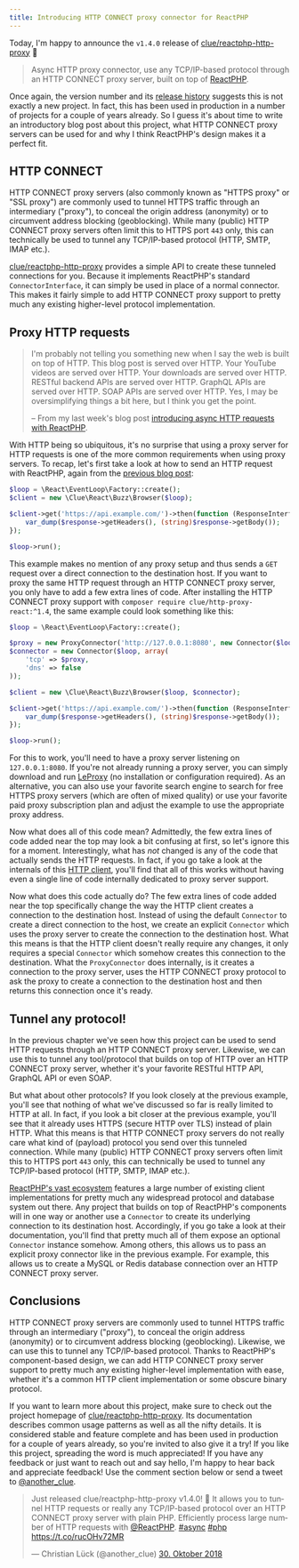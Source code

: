 ```yaml
---
title: Introducing HTTP CONNECT proxy connector for ReactPHP
---
```


Today, I'm happy to announce the `v1.4.0` release of [clue/reactphp-http-proxy](https://github.com/clue/reactphp-http-proxy) 🎉

> Async HTTP proxy connector, use any TCP/IP-based protocol through an HTTP CONNECT proxy server, built on top of [ReactPHP](https://reactphp.org/).

Once again, the version number and its [release history](https://github.com/clue/reactphp-http-proxy/releases) suggests this is not exactly a new project. In fact, this has been used in production in a number of projects for a couple of years already. So I guess it's about time to write an introductory blog post about this project, what HTTP CONNECT proxy servers can be used for and why I think ReactPHP's design makes it a perfect fit.

## HTTP CONNECT

HTTP CONNECT proxy servers (also commonly known as "HTTPS proxy" or "SSL proxy") are commonly used to tunnel HTTPS traffic through an intermediary ("proxy"), to conceal the origin address (anonymity) or to circumvent address blocking (geoblocking). While many (public) HTTP CONNECT proxy servers often limit this to HTTPS port `443` only, this can technically be used to tunnel any TCP/IP-based protocol (HTTP, SMTP, IMAP etc.).

[clue/reactphp-http-proxy](https://github.com/clue/reactphp-http-proxy) provides a simple API to create these tunneled connections for you. Because it implements ReactPHP's standard `ConnectorInterface`, it can simply be used in place of a normal connector. This makes it fairly simple to add HTTP CONNECT proxy support to pretty much any existing higher-level protocol implementation.

## Proxy HTTP requests

> I'm probably not telling you something new when I say the web is built on top of HTTP. This blog post is served over HTTP. Your YouTube videos are served over HTTP. Your downloads are served over HTTP. RESTful backend APIs are served over HTTP. GraphQL APIs are served over HTTP. SOAP APIs are served over HTTP. Yes, I may be oversimplifying things a bit here, but I think you get the point.
>
> – From my last week's blog post [introducing async HTTP requests with ReactPHP](https://clue.engineering/2018/introducing-reactphp-buzz).

With HTTP being so ubiquitous, it's no surprise that using a proxy server for HTTP requests is one of the more common requirements when using proxy servers. To recap, let's first take a look at how to send an HTTP request with ReactPHP, again from the [previous blog post](https://clue.engineering/2018/introducing-reactphp-buzz):

```php
$loop = \React\EventLoop\Factory::create();
$client = new \Clue\React\Buzz\Browser($loop);

$client->get('https://api.example.com/')->then(function (ResponseInterface $response) {
    var_dump($response->getHeaders(), (string)$response->getBody());
});

$loop->run();
```

This example makes no mention of any proxy setup and thus sends a `GET` request over a direct connection to the destination host. If you want to proxy the same HTTP request through an HTTP CONNECT proxy server, you only have to add a few extra lines of code. After installing the HTTP CONNECT proxy support with `composer require clue/http-proxy-react:^1.4`, the same example could look something like this:

```php
$loop = \React\EventLoop\Factory::create();

$proxy = new ProxyConnector('http://127.0.0.1:8080', new Connector($loop));
$connector = new Connector($loop, array(
    'tcp' => $proxy,
    'dns' => false
));

$client = new \Clue\React\Buzz\Browser($loop, $connector);

$client->get('https://api.example.com/')->then(function (ResponseInterface $response) {
    var_dump($response->getHeaders(), (string)$response->getBody());
});

$loop->run();
```

For this to work, you'll need to have a proxy server listening on `127.0.0.1:8080`. If you're not already running a proxy server, you can simply download and run [LeProxy](https://leproxy.org) (no installation or configuration required). As an alternative, you can also use your favorite search engine to search for free HTTPS proxy servers (which are often of mixed quality) or use your favorite paid proxy subscription plan and adjust the example to use the appropriate proxy address.

Now what does all of this code mean? Admittedly, the few extra lines of code added near the top may look a bit confusing at first, so let's ignore this for a moment. Interestingly, what has *not* changed is any of the code that actually sends the HTTP requests. In fact, if you go take a look at the internals of this [HTTP client](https://github.com/clue/reactphp-buzz), you'll find that all of this works without having even a single line of code internally dedicated to proxy server support.

Now what does this code actually do? The few extra lines of code added near the top specifically change the way the HTTP client creates a connection to the destination host. Instead of using the default `Connector` to create a direct connection to the host, we create an explicit `Connector` which uses the proxy server to create the connection to the destination host. What this means is that the HTTP client doesn't really require any changes, it only requires a special `Connector` which somehow creates this connection to the destination. What the `ProxyConnector` does internally, is it creates a connection to the proxy server, uses the HTTP CONNECT proxy protocol to ask the proxy to create a connection to the destination host and then returns this connection once it's ready.

## Tunnel any protocol!

In the previous chapter we've seen how this project can be used to send HTTP requests through an HTTP CONNECT proxy server. Likewise, we can use this to tunnel any tool/protocol that builds on top of HTTP over an HTTP CONNECT proxy server, whether it's your favorite RESTful HTTP API, GraphQL API or even SOAP.

But what about other protocols? If you look closely at the previous example, you'll see that nothing of what we've discussed so far is really limited to HTTP at all. In fact, if you look a bit closer at the previous example, you'll see that it already uses HTTPS (secure HTTP over TLS) instead of plain HTTP. What this means is that HTTP CONNECT proxy servers do not really care what kind of (payload) protocol you send over this tunneled connection. While many (public) HTTP CONNECT proxy servers often limit this to HTTPS port `443` only, this can technically be used to tunnel any TCP/IP-based protocol (HTTP, SMTP, IMAP etc.).

[ReactPHP's vast ecosystem](https://github.com/reactphp/react/wiki/Users) features a large number of existing client implementations for pretty much any widespread protocol and database system out there. Any project that builds on top of ReactPHP's components will in one way or another use a `Connector` to create its underlying connection to its destination host. Accordingly, if you go take a look at their documentation, you'll find that pretty much all of them expose an optional `Connector` instance somehow. Among others, this allows us to pass an explicit proxy connector like in the previous example. For example, this allows us to create a MySQL or Redis database connection over an HTTP CONNECT proxy server.

## Conclusions

HTTP CONNECT proxy servers are commonly used to tunnel HTTPS traffic through an intermediary ("proxy"), to conceal the origin address (anonymity) or to circumvent address blocking (geoblocking). Likewise, we can use this to tunnel any TCP/IP-based protocol. Thanks to ReactPHP's component-based design, we can add HTTP CONNECT proxy server support to pretty much any existing higher-level implementation with ease, whether it's a common HTTP client implementation or some obscure binary protocol.

If you want to learn more about this project, make sure to check out the project homepage of [clue/reactphp-http-proxy](https://github.com/clue/reactphp-http-proxy). Its documentation describes common usage patterns as well as all the nifty details. It is considered stable and feature complete and has been used in production for a couple of years already, so you're invited to also give it a try! If you like this project, spreading the word is much appreciated! If you have any feedback or just want to reach out and say hello, I'm happy to hear back and appreciate feedback! Use the comment section below or send a tweet to [@another_clue](https://twitter.com/another_clue).

<blockquote class="twitter-tweet" data-lang="de"><p lang="en" dir="ltr">Just released clue/reactphp-http-proxy v1.4.0! 🎉 It allows you to tunnel HTTP requests or really any TCP/IP-based protocol over an HTTP CONNECT proxy server with plain PHP. Efficiently process large number of HTTP requests with <a href="https://twitter.com/reactphp?ref_src=twsrc%5Etfw">@ReactPHP</a>. <a href="https://twitter.com/hashtag/async?src=hash&amp;ref_src=twsrc%5Etfw">#async</a> <a href="https://twitter.com/hashtag/php?src=hash&amp;ref_src=twsrc%5Etfw">#php</a> <a href="https://t.co/rucOHv72MR">https://t.co/rucOHv72MR</a></p>&mdash; Christian Lück (@another_clue) <a href="https://twitter.com/another_clue/status/1057317495969845250?ref_src=twsrc%5Etfw">30. Oktober 2018</a></blockquote>
